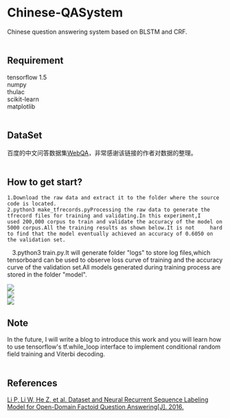 # Chinese-QASystem
Chinese question answering system based on BLSTM and CRF.
<br>
<br>

Requirement
-------
tensorflow 1.5<br>
numpy<br>
thulac<br>
scikit-learn<br>
matplotlib<br><br>

DataSet
-----
百度的中文问答数据集[WebQA](https://www.spaces.ac.cn/archives/4338/)，非常感谢该链接的作者对数据的整理。<br><br>

How to get start?
-----
    1.Download the raw data and extract it to the folder where the source code is located.
    2.python3 make_tfrecords.pyProcessing the raw data to generate the tfrecord files for training and validating.In this experiment,I       used 200,000 corpus to train and validate the accuracy of the model on 5000 corpus.All the training results as shown below.It is not     hard to find that the model eventually achieved an accuracy of 0.6050 on the validation set.
    3.python3 train.py.It will generate folder "logs"  to store log files,which tensorboard can be used to observe loss curve of training and the accuracy curve of the validation set.All models generated during training process are stored in the folder "model".<br>

![](https://github.com/YeliangLi/Chinese-QASystem/raw/master/picture/train_loss.png)<br> 
![](https://github.com/YeliangLi/Chinese-QASystem/raw/master/picture/train_acc.png)<br>
![](https://github.com/YeliangLi/Chinese-QASystem/raw/master/picture/valid_acc.png)<br>

Note
----
In the future, I will write a blog to introduce this work and you will learn how to use tensorflow's tf.while_loop interface to implement conditional random field training and Viterbi decoding.<br><br>


References
-----
[Li P, Li W, He Z, et al. Dataset and Neural Recurrent Sequence Labeling Model for Open-Domain Factoid Question Answering[J]. 2016.](https://arxiv.org/abs/1607.06275)


